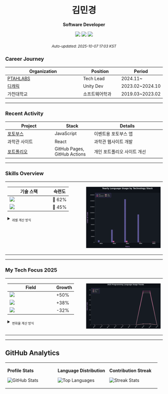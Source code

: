 <div align="center">

# 김민경
**Software Developer**

<img src="https://komarev.com/ghpvc/?username=zlaepek&color=7469B6&style=for-the-badge&label=PROFILE+VIEWS"/>
<img src="https://img.shields.io/github/followers/zlaepek?color=7469B6&style=for-the-badge&logo=github&label=FOLLOWERS"/>
<img src="https://img.shields.io/github/stars/zlaepek?color=7469B6&style=for-the-badge&logo=github&label=STARS"/>

<sub>*Auto-updated: <!-- UPDATE_TIME -->2025-10-07 17:03 KST<!-- /UPDATE_TIME -->*</sub>

</div>

### Career Journey

<table width="100%">
  <thead>
    <tr>
      <th width="50%">Organization</th>
      <th width="25%">Position</th>
      <th width="25%">Period</th>
    </tr>
  </thead>
  <tbody>
    <tr>
      <td><a href="https://ptahlabs.co.kr/">PTAHLABS</a></td>
      <td>Tech Lead</td>
      <td>2024.11~</td>
    </tr>
    <tr>
      <td><a href="https://www.dcarrick.co.kr/">디캐릭</a></td>
      <td>Unity Dev</td>
      <td>2023.02~2024.10</td>
    </tr>
    <tr>
      <td>가천대학교</td>
      <td>소프트웨어학과</td>
      <td>2019.03~2023.02</td>
    </tr>
  </tbody>
</table>

---

### Recent Activity

<!-- ACTIVITY_START -->
<table width="100%">
  <thead>
    <tr>
      <th width="30%">Project</th>
      <th width="25%">Stack</th>
      <th width="45%">Details</th>
    </tr>
  </thead>
  <tbody>
    <tr>
      <td><a href="https://ptahlabs.co.kr/#/project/Solution_PhotoBooth">포토부스</a></td>
      <td>JavaScript</td>
      <td>이벤트용 포토부스 앱</td>
    </tr>
    <tr>
      <td>과학관 사이트</td>
      <td>React</td>
      <td>과학관 웹사이트 개발</td>
    </tr>
    <tr>
      <td><a href="https://github.com/zlaepek">포트폴리오</a></td>
      <td>GitHub Pages, GitHub Actions</td>
      <td>개인 포트폴리오 사이트 개선</td>
    </tr>
  </tbody>
</table>
<!-- ACTIVITY_END -->

---

### Skills Overview

<table width="100%">
<tr>
<td valign="top" width="50%">

<!-- SKILL_START -->
<table width="100%">
  <thead>
    <tr>
      <th width="70%">기술 스택</th>
      <th width="30%">숙련도</th>
    </tr>
  </thead>
  <tbody>
    <tr>
      <td><img src="https://img.shields.io/badge/C%23-7469B6?style=flat&logo=c-sharp&logoColor=white"/></td>
      <td>🥈 62%</td>
    </tr>
    <tr>
      <td><img src="https://img.shields.io/badge/JavaScript-FF69B4?style=flat&logo=javascript&logoColor=white"/></td>
      <td>🥉 45%</td>
    </tr>
  </tbody>
</table>
<!-- SKILL_END -->

<details>
<summary><sub style="font-size: 10px;">레벨 계산 방식</sub></summary>
<sub style="font-size: 9px;">
🥇 Master 80%+ | 🥈 Pro 60-79% | 🥉 Learning 40-59% | 🏅 Starter <40%<br>
<code>활동점수 = (언어 줄 수 ÷ 100) + (커밋 수 × 10)</code><br>
<code>레벨 = min(99, floor(log₂(활동점수 + 1) × 8))</code>
</sub>
</details>

</td>
<td valign="top" width="50%">

<!-- YEARLY_CHART -->
![Yearly Usage](./assets/language_yearly_chart.png)
<!-- /YEARLY_CHART -->

</td>
</tr>
</table>

---

### My Tech Focus 2025

<table width="100%">
<tr>
<td valign="top" width="50%">

<!-- TREND_START -->
<table width="100%">
  <thead>
    <tr>
      <th width="70%">Field</th>
      <th width="30%">Growth</th>
    </tr>
  </thead>
  <tbody>
    <tr>
      <td><img src="https://img.shields.io/badge/%EC%9B%B9%EA%B0%9C%EB%B0%9C-FF69B4?style=flat&logo=react&logoColor=white"/></td>
      <td>+50%</td>
    </tr>
    <tr>
      <td><img src="https://img.shields.io/badge/%EB%B0%B1%EC%97%94%EB%93%9C-4A90E2?style=flat&logo=server&logoColor=white"/></td>
      <td>+38%</td>
    </tr>
    <tr>
      <td><img src="https://img.shields.io/badge/%EA%B2%8C%EC%9E%84%EA%B0%9C%EB%B0%9C-7469B6?style=flat&logo=unity&logoColor=white"/></td>
      <td>-32%</td>
    </tr>
  </tbody>
</table>
<!-- TREND_END -->

<details>
<summary><sub style="font-size: 10px;">변화율 계산 방식</sub></summary>
<sub style="font-size: 9px;">
<code>변화율 = (최근 3개월 활동 - 이전 9개월 평균) ÷ 이전 9개월 평균 × 100</code><br>
양수: 증가 추세 | 음수: 감소 추세
</sub>
</details>

</td>
<td valign="top" width="50%">

<!-- TREND_CHART -->
![Language Trends](./assets/language_trend_chart.png)
<!-- /TREND_CHART -->

</td>
</tr>
</table>

---

## GitHub Analytics

<table width="100%">
<tr>
<td valign="top" width="33%">

**Profile Stats**

![GitHub Stats](https://github-readme-stats.vercel.app/api?username=zlaepek&show_icons=true&count_private=true&include_all_commits=true&theme=github_dark&hide_border=true&bg_color=0D1117&title_color=7469B6&icon_color=7469B6&text_color=c9d1d9&card_width=280&hide_title=true)

</td>
<td valign="top" width="34%">

**Language Distribution**

![Top Languages](https://github-readme-stats.vercel.app/api/top-langs/?username=zlaepek&layout=compact&theme=github_dark&hide_border=true&bg_color=0D1117&title_color=7469B6&text_color=c9d1d9&card_width=280&hide_title=true)

</td>
<td valign="top" width="33%">

**Contribution Streak**

![Streak Stats](https://github-readme-streak-stats.herokuapp.com/?user=zlaepek&theme=github-dark-blue&hide_border=true&background=0D1117&ring=7469B6&fire=7469B6&currStreakLabel=7469B6)

</td>
</tr>
</table>


